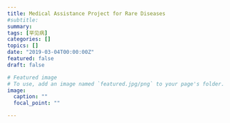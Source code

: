 ```yaml
---
title: Medical Assistance Project for Rare Diseases
#subtitle: 
summary: 
tags: [罕见病]
categories: []
topics: []
date: "2019-03-04T00:00:00Z"
featured: false
draft: false

# Featured image
# To use, add an image named `featured.jpg/png` to your page's folder. 
image:
  caption: ""
  focal_point: ""

---
```


